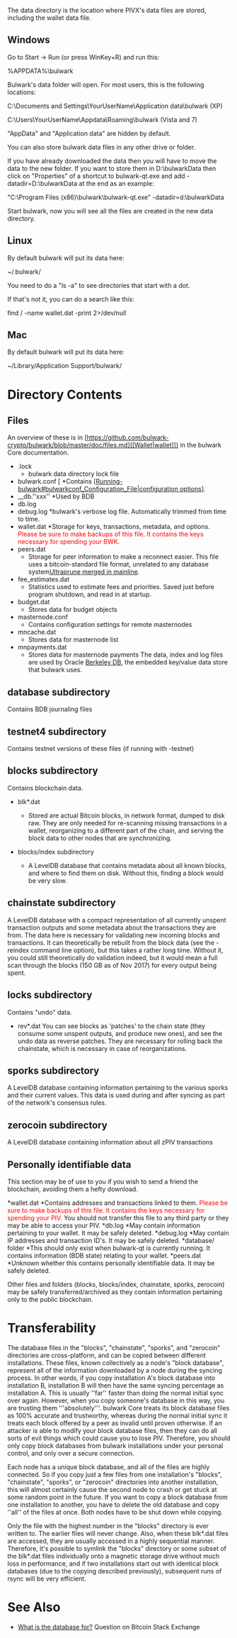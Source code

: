 The data directory is the location where PIVX's data files are stored, including the wallet data file.

## Windows 

Go to Start -> Run (or press WinKey+R) and run this:

 %APPDATA%\bulwark

Bulwark's data folder will open. For most users, this is the following locations:

C:\Documents and Settings\YourUserName\Application data\bulwark (XP)

 C:\Users\YourUserName\Appdata\Roaming\bulwark (Vista and 7)

"AppData" and "Application data" are hidden by default.

You can also store bulwark data files in any other drive or folder.

If you have already downloaded the data then you will have to move the data to the new folder.
If you want to store them in D:\bulwarkData then click on "Properties" of a shortcut to bulwark-qt.exe and
add -datadir=D:\bulwarkData at the end as an example:

 "C:\Program Files (x86)\bulwark\bulwark-qt.exe" -datadir=d:\bulwarkData

Start bulwark, now you will see all the files are created in the new data directory.

## Linux 

By default bulwark will put its data here:

 ~/.bulwark/

You need to do a "ls -a" to see directories that start with a dot.

If that's not it, you can do a search like this:

 find / -name wallet.dat -print 2>/dev/null

## Mac 

By default bulwark will put its data here:

 ~/Library/Application Support/bulwark/

# Directory Contents

## Files

An overview of these is in [https://github.com/bulwark-crypto/bulwark/blob/master/doc/files.md]([Wallet|wallet]]) in the bulwark Core documentation.

* .lock
    * bulwark data directory lock file
* bulwark.conf [    *Contains [[Running-bulwark#bulwarkconf_Configuration_File|configuration options](optional])].
* __db.''xxx''
    *Used by BDB
* db.log
* debug.log
    *bulwark's verbose log file. Automatically trimmed from time to time.
* wallet.dat
    *Storage for keys, transactions, metadata, and options. <span style="color:red">Please be sure to make backups of this file.  It contains the keys necessary for spending your BWK.</span>
* peers.dat
    * Storage for peer information to make a reconnect easier.  This file uses a bitcoin-standard file format, unrelated to any database system<ref>[Ultraprune merged in mainline](http://bitcointalk.org/index.php?topic=119525.msg1287284#msg1287284)</ref>.
* fee_estimates.dat
    * Statistics used to estimate fees and priorities. Saved just before program shutdown, and read in at startup.
* budget.dat
    * Stores data for budget objects
* masternode.conf
    * Contains configuration settings for remote masternodes
* mncache.dat
    * Stores data for masternode list
* mnpayments.dat
    * Stores data for masternode payments
The data, index and log files are used by Oracle [Berkeley DB](http://en.wikipedia.org/wiki/Berkeley_DB), the embedded key/value data store that bulwark uses.

## database subdirectory
Contains BDB journaling files

## testnet4 subdirectory
Contains testnet versions of these files (if running with -testnet)

## blocks subdirectory
Contains blockchain data.

* blk*.dat
    * Stored are actual Bitcoin blocks, in network format, dumped to disk raw.  They are only needed for re-scanning missing transactions in a wallet, reorganizing to a different part of the chain, and serving the block data to other nodes that are synchronizing.

* blocks/index subdirectory
    * A LevelDB database that contains metadata about all known blocks, and where to find them on disk. Without this, finding a block would be very slow.

## chainstate subdirectory
A LevelDB database with a compact representation of all currently unspent transaction outputs and some metadata about the transactions they are from. The data here is necessary for validating new incoming blocks and transactions. It can theoretically be rebuilt from the block data (see the -reindex command line option), but this takes a rather long time. Without it, you could still theoretically do validation indeed, but it would mean a full scan through the blocks (150 GB as of Nov 2017) for every output being spent.

## locks subdirectory
Contains "undo" data.

* rev*.dat
You can see blocks as 'patches' to the chain state (they consume some unspent outputs, and produce new ones), and see the undo data as reverse patches. They are necessary for rolling back the chainstate, which is necessary in case of reorganizations.

## sporks subdirectory
A LevelDB database containing information pertaining to the various sporks and their current values. This data is used during and after syncing as part of the network's consensus rules.

## zerocoin subdirectory
A LevelDB database containing information about all zPIV transactions

## Personally identifiable data
This section may be of use to you if you wish to send a friend the blockchain, avoiding them a hefty download.

*wallet.dat
    *Contains addresses and transactions linked to them. <span style="color:red">Please be sure to make backups of this file.  It contains the keys necessary for spending your PIV.</span> You should not transfer this file to any third party or they may be able to access your PIV.
*db.log
    *May contain information pertaining to your wallet. It may be safely deleted.
*debug.log
    *May contain IP addresses and transaction ID's. It may be safely deleted.
*database/ folder
    *This should only exist when bulwark-qt is currently running. It contains information (BDB state) relating to your wallet.
*peers.dat
    *Unknown whether this contains personally identifiable data. It may be safely deleted.

Other files and folders (blocks, blocks/index, chainstate, sporks, zerocoin) may be safely transferred/archived as they contain information pertaining only to the public blockchain.

# Transferability

The database files in the "blocks", "chainstate", "sporks", and "zerocoin" directories are cross-platform, and can be copied between different installations. These files, known collectively as a node's "block database", represent all of the information downloaded by a node during the syncing process. In other words, if you copy installation A's block database into installation B, installation B will then have the same syncing percentage as installation A. This is usually ''far'' faster than doing the normal initial sync over again. However, when you copy someone's database in this way, you are trusting them '''absolutely'''. bulwark Core treats its block database files as 100% accurate and trustworthy, whereas during the normal initial sync it treats each block offered by a peer as invalid until proven otherwise. If an attacker is able to modify your block database files, then they can do all sorts of evil things which could cause you to lose PIV. Therefore, you should only copy block databases from bulwark installations under your personal control, and only over a secure connection.

Each node has a unique block database, and all of the files are highly connected. So if you copy just a few files from one installation's "blocks", "chainstate", "sporks", or "zerocoin" directories into another installation, this will almost certainly cause the second node to crash or get stuck at some random point in the future. If you want to copy a block database from one installation to another, you have to delete the old database and copy ''all'' of the files at once. Both nodes have to be shut down while copying.

Only the file with the highest number in the "blocks" directory is ever written to. The earlier files will never change. Also, when these blk*.dat files are accessed, they are usually accessed in a highly sequential manner. Therefore, it's possible to symlink the "blocks" directory or some subset of the blk*.dat files individually onto a magnetic storage drive without much loss in performance, and if two installations start out with identical block databases (due to the copying described previously), subsequent runs of rsync will be very efficient.

# See Also

* [What is the database for?](http://bitcoin.stackexchange.com/a/11108/153) Question on Bitcoin Stack Exchange